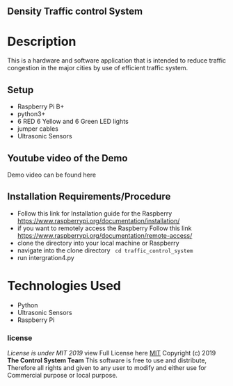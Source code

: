 ## Density Traffic control System
# Description
This is a hardware and software application that is intended to reduce traffic congestion in the major cities by use of efficient traffic system.
## Setup
* Raspberry Pi B+
* python3+
* 6 RED 6 Yellow and 6 Green LED lights
* jumper cables
* Ultrasonic Sensors
## Youtube video of the Demo
Demo video can be found here [](https://www.youtube.com/watch?v=pN3hL647Pio)
## Installation Requirements/Procedure
* Follow this link for Installation guide for the Raspberry https://www.raspberrypi.org/documentation/installation/
* if you want to remotely access the Raspberry Follow this link https://www.raspberrypi.org/documentation/remote-access/
* clone the directory into your local machine or Raspberry
* navigate into the clone directory ` cd traffic_control_system`
* run intergration4.py  

# Technologies Used
* Python
* Ultrasonic Sensors
* Raspberry Pi

### license

*License is under MIT 2019*
view Full License here [MIT](LICENSE)
Copyright (c) 2019 **The Control System Team**
This software is free to use and distribute, Therefore all rights and given to any user to modify and either use for Commercial purpose or local purpose.
